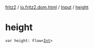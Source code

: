 [fritz2](../../index.md) / [io.fritz2.dom.html](../index.md) / [Input](index.md) / [height](./height.md)

# height

`var height: Flow<`[`Int`](https://kotlinlang.org/api/latest/jvm/stdlib/kotlin/-int/index.html)`>`